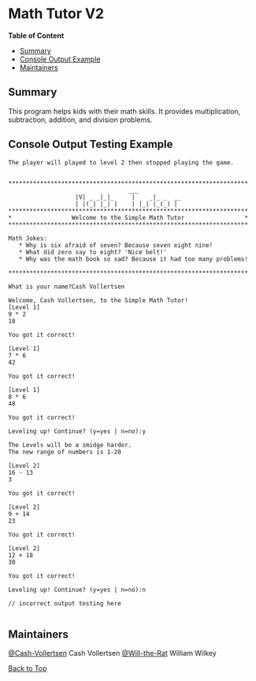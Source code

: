 <!-- 
https://github.com/lifeparticle/Markdown-Cheatsheet
https://youtu.be/eVGEea7adDM?si=cz1Fbqxr9VgioIEh
-->

# Math Tutor V2

<b>Table of Content</b>
- [Summary](#summary)
- [Console Output Example](#console-output-testing-example)
- [Maintainers](#maintainers)

## Summary
This program helps kids with their math skills. It provides multiplication, 
  subtraction, addition, and division problems. 
## Console Output Testing Example
```
The player will played to level 2 then stopped playing the game.
 
 
********************************************************************
                                  ___
                   |V| _ _|_|_     |    _|_ _  __
                   | |(_| |_| |    | |_| |_(_) |
********************************************************************
*                 Welcome to the Simple Math Tutor                 *
********************************************************************

Math Jokes:
   * Why is six afraid of seven? Because seven eight nine!
   * What did zero say to eight? 'Nice belt!'
   * Why was the math book so sad? Because it had too many problems!

********************************************************************

What is your name?Cash Vollertsen

Welcome, Cash Vollertsen, to the Simple Math Tutor!
[Level 1]
9 * 2
18

You got it correct!

[Level 1]
7 * 6
42

You got it correct!

[Level 1]
8 * 6
48

You got it correct!

Leveling up! Continue? (y=yes | n=no):y

The Levels will be a smidge harder.
The new range of numbers is 1-20

[Level 2]
16 - 13
3

You got it correct!

[Level 2]
9 + 14
23

You got it correct!

[Level 2]
12 + 18
30

You got it correct!

Leveling up! Continue? (y=yes | n=no):n

// incorrect output testing here 


```

## Maintainers
[@Cash-Vollertsen](https://github.com/Cash-Vollertsen) Cash Vollertsen
[@Will-the-Rat](https://github.com/Will-the-Rat) William Wilkey  

[Back to Top](#math-tutor-v1)
